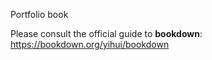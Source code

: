 Portfolio book

Please consult the official guide to **bookdown**: https://bookdown.org/yihui/bookdown

